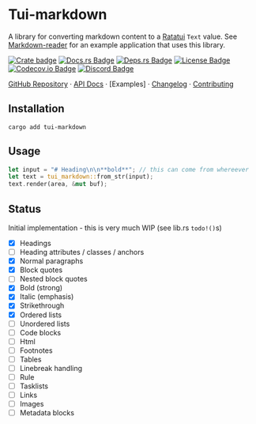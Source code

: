 # Tui-markdown

A library for converting markdown content to a [Ratatui] `Text` value. See [Markdown-reader] for an
example application that uses this library.

[![Crate badge]][tui-markdown]
[![Docs.rs Badge]][API Docs]
[![Deps.rs Badge]][Dependency Status]
[![License Badge]](../LICENSE-MIT)
[![Codecov.io Badge]][Code Coverage]
[![Discord Badge]][Ratatui Discord]

[GitHub Repository] · [API Docs] · [Examples] · [Changelog] · [Contributing]

## Installation

```shell
cargo add tui-markdown
```

## Usage

```rust
let input = "# Heading\n\n**bold**"; // this can come from whereever
let text = tui_markdown::from_str(input);
text.render(area, &mut buf);
```

## Status

Initial implementation - this is very much WIP (see lib.rs `todo!()`s)

- [x] Headings
- [ ] Heading attributes / classes / anchors
- [x] Normal paragraphs
- [x] Block quotes
- [ ] Nested block quotes
- [x] Bold (strong)
- [x] Italic (emphasis)
- [x] Strikethrough
- [x] Ordered lists
- [ ] Unordered lists
- [ ] Code blocks
- [ ] Html
- [ ] Footnotes
- [ ] Tables
- [ ] Linebreak handling
- [ ] Rule
- [ ] Tasklists
- [ ] Links
- [ ] Images
- [ ] Metadata blocks

[tui-markdown]: https://crates.io/crate/tui-markdown
[markdown-reader]: https://crates.io/crate/markdown-reader
[Ratatui]: https://crates.io/crates/ratatui

[Crate badge]: https://img.shields.io/crates/v/tui-markdown?logo=rust&style=for-the-badge
[Docs.rs Badge]: https://img.shields.io/docsrs/tui-markdown?logo=rust&style=for-the-badge
[Deps.rs Badge]: https://deps.rs/repo/github/joshka/tui-markdown/status.svg?path=tui-markdown&style=for-the-badge
[License Badge]: https://img.shields.io/crates/l/tui-markdown?style=for-the-badge
[Codecov.io Badge]: https://img.shields.io/codecov/c/github/joshka/tui-markdown?logo=codecov&style=for-the-badge&token=BAQ8SOKEST
[Discord Badge]: https://img.shields.io/discord/1070692720437383208?label=ratatui+discord&logo=discord&style=for-the-badge

[API Docs]: https://docs.rs/crate/tui-markdown/
[Dependency Status]: https://deps.rs/crate/tui-markdown
[Code Coverage]: https://app.codecov.io/gh/joshka/tui-markdown
[Ratatui Discord]: https://discord.gg/pMCEU9hNEj

[GitHub Repository]: https://github.com/joshka/tui-markdown
[Changelog]: https://github.com/joshka/tui-markdown/blob/main/tui-markdown/CHANGELOG.md
[Contributing]: https://github.com/joshka/tui-markdown/blob/main/CONTRIBUTING.md
